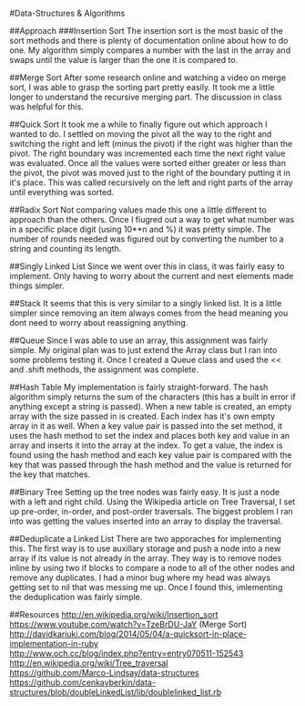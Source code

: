 #Data-Structures & Algorithms

##Approach
###Insertion Sort
The insertion sort is the most basic of the sort methods and there is plenty of documentation online about how to do one. My algorithm simply compares a number with the last in the array and swaps until the value is larger than the one it is compared to.

##Merge Sort
After some research online and watching a video on merge sort, I was able to grasp the sorting part pretty easily. It took me a little longer to understand the recursive merging part. The discussion in class was helpful for this. 

##Quick Sort
It took me a while to finally figure out which approach I wanted to do. I settled on moving the pivot all the way to the right and switching the right and left (minus the pivot) if the right was higher than the pivot. The right boundary was incremented each time the next right value was evaluated. Once all the values were sorted either greater or less than the pivot, the pivot was moved just to the right of the boundary putting it in it's place. This was called recursively on the left and right parts of the array until everything was sorted.

##Radix Sort
Not comparing values made this one a little different to approach than the others. Once I fiugred out a way to get what number was in a specific place digit (using 10**n and %) it was pretty simple. The number of rounds needed was figured out by converting the number to a string and counting its length.

##Singly Linked List
Since we went over this in class, it was fairly easy to implement. Only having to worry about the current and next elements made things simpler.

##Stack
It seems that this is very similar to a singly linked list. It is a little simpler since removing an item always comes from the head meaning you dont need to worry about reassigning anything. 

##Queue
Since I was able to use an array, this assignment was fairly simple. My original plan was to just extend the Array class but I ran into some problems testing it. Once I created a Queue class and used the << and  .shift methods, the assignment was complete.

##Hash Table
My implementation is fairly straight-forward. The hash algorithm simply returns the sum of the characters (this has a built in error if anything except a string is passed). When a new table is created, an empty array with the size passed in is created. Each index has it's own empty array in it as well. When a key value pair is passed into the set method, it uses the hash method to set the index and places both key and value in an array and inserts it into the array at the index. To get a value, the index is found using the hash method and each key value pair is compared with the key that was passed through the hash method and the value is returned for the key that matches.

##Binary Tree
Setting up the tree nodes was fairly easy. It is just a node with a left and right child. Using the Wikipedia article on Tree Traversal, I set up pre-order, in-order, and post-order traversals. The biggest problem I ran into was getting the values inserted into an array to display the traversal.

##Deduplicate a Linked List
There are two apporaches for implementing this. The first way is to use auxillary storage and push a node into a new array if its value is not already in the array. They way is to remove nodes inline by using two if blocks to compare a node to all of the other nodes and remove any duplicates. I had a minor bug where my head was always getting set to nil that was messing me up. Once I found this, imlementing the deduplication was fairly simple.


##Resources
http://en.wikipedia.org/wiki/Insertion_sort  
https://www.youtube.com/watch?v=TzeBrDU-JaY (Merge Sort)  
http://davidkariuki.com/blog/2014/05/04/a-quicksort-in-place-implementation-in-ruby  
http://www.och.cc/blog/index.php?entry=entry070511-152543  
http://en.wikipedia.org/wiki/Tree_traversal  
https://github.com/Marco-Lindsay/data-structures  
https://github.com/cenkayberkin/data-structures/blob/doubleLinkedList/lib/doublelinked_list.rb
